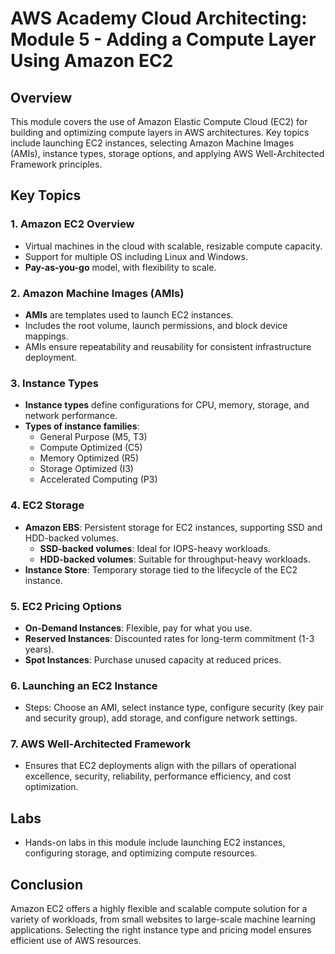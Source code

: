 # AWS Academy Cloud Architecting: Module 5 - Adding a Compute Layer Using Amazon EC2

## Overview
This module covers the use of Amazon Elastic Compute Cloud (EC2) for building and optimizing compute layers in AWS architectures. Key topics include launching EC2 instances, selecting Amazon Machine Images (AMIs), instance types, storage options, and applying AWS Well-Architected Framework principles.

## Key Topics

### 1. Amazon EC2 Overview
- Virtual machines in the cloud with scalable, resizable compute capacity.
- Support for multiple OS including Linux and Windows.
- **Pay-as-you-go** model, with flexibility to scale.

### 2. Amazon Machine Images (AMIs)
- **AMIs** are templates used to launch EC2 instances.
- Includes the root volume, launch permissions, and block device mappings.
- AMIs ensure repeatability and reusability for consistent infrastructure deployment.

### 3. Instance Types
- **Instance types** define configurations for CPU, memory, storage, and network performance.
- **Types of instance families**:
  - General Purpose (M5, T3)
  - Compute Optimized (C5)
  - Memory Optimized (R5)
  - Storage Optimized (I3)
  - Accelerated Computing (P3)

### 4. EC2 Storage
- **Amazon EBS**: Persistent storage for EC2 instances, supporting SSD and HDD-backed volumes.
  - **SSD-backed volumes**: Ideal for IOPS-heavy workloads.
  - **HDD-backed volumes**: Suitable for throughput-heavy workloads.
- **Instance Store**: Temporary storage tied to the lifecycle of the EC2 instance.

### 5. EC2 Pricing Options
- **On-Demand Instances**: Flexible, pay for what you use.
- **Reserved Instances**: Discounted rates for long-term commitment (1-3 years).
- **Spot Instances**: Purchase unused capacity at reduced prices.

### 6. Launching an EC2 Instance
- Steps: Choose an AMI, select instance type, configure security (key pair and security group), add storage, and configure network settings.

### 7. AWS Well-Architected Framework
- Ensures that EC2 deployments align with the pillars of operational excellence, security, reliability, performance efficiency, and cost optimization.

## Labs
- Hands-on labs in this module include launching EC2 instances, configuring storage, and optimizing compute resources.

## Conclusion
Amazon EC2 offers a highly flexible and scalable compute solution for a variety of workloads, from small websites to large-scale machine learning applications. Selecting the right instance type and pricing model ensures efficient use of AWS resources.
